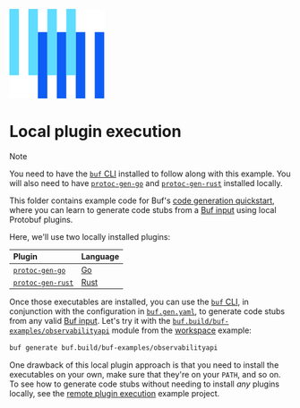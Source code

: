 ![The Buf logo](https://raw.githubusercontent.com/bufbuild/buf-examples/main/.github/buf-logo.svg)

# Local plugin execution

> [!NOTE]
> You need to have the [`buf` CLI][install] installed to follow along with this example.
> You will also need to have [`protoc-gen-go`][protoc-gen-go] and [`protoc-gen-rust`][protoc-gen-rust]
> installed locally.

This folder contains example code for Buf's [code generation quickstart][docs], where you can learn to generate code stubs from a [Buf input][input] using local Protobuf plugins.

Here, we'll use two locally installed plugins:

Plugin | Language
:------|:--------
[`protoc-gen-go`][protoc-gen-go] | [Go]
[`protoc-gen-rust`][protoc-gen-rust] | [Rust]

Once those executables are installed, you can use the [`buf` CLI][cli], in conjunction with the configuration in [`buf.gen.yaml`](./buf.gen.yaml), to generate code stubs from any valid [Buf input][input]. Let's try it with the [`buf.build/buf-examples/observabilityapi`][api] module from the [workspace] example:

```sh
buf generate buf.build/buf-examples/observabilityapi
```

One drawback of this local plugin approach is that you need to install the executables on your own, make sure that they're on your `PATH`, and so on. To see how to generate code stubs without needing to install _any_ plugins locally, see the [remote plugin execution][remote] example project.

[docs]: https://buf.build/docs/generate/tutorial/
[api]: https://buf.build/buf-examples/observabilityapi
[cli]: https://github.com/bufbuild/buf
[go]: https://golang.org
[input]: https://docs.buf.build/reference/inputs
[install]: https://docs.buf.build/installation
[module]: https://buf.build/buf-examples/observabilityapi
[protoc-gen-go]: https://github.com/golang/protobuf
[protoc-gen-rust]: https://crates.io/crates/protobuf-codegen
[remote]: ../plugin-execution-remote
[rust]: https://rust-lang.org
[workspace]: ../workspace

